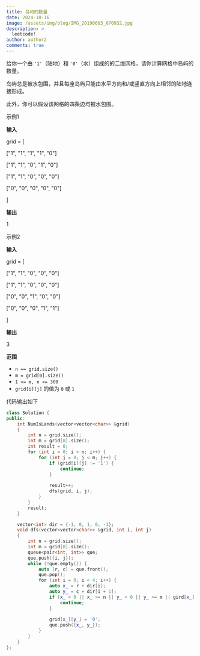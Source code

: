 ```yaml
---
title: 岛屿的数量
date: 2024-10-16
image: /assets/img/blog/IMG_20190603_070932.jpg
description: >
  leetcode!
author: author2
comments: true
---
```


给你一个由 `'1'`（陆地）和 `'0'`（水）组成的的二维网格，请你计算网格中岛屿的数量。

岛屿总是被水包围，并且每座岛屿只能由水平方向和/或竖直方向上相邻的陆地连接形成。

此外，你可以假设该网格的四条边均被水包围。

示例1

**输入**

<p>grid = [</p>
<p>["1", "1", "1", "1", "0"]</p>
<p>["1", "1", "0", "1", "0"]</p>
<p>["1", "1", "0", "0", "0"]</p>
<p>["0", "0", "0", "0", "0"]</p>
<p>]</p>

**输出**

1

示例2

**输入**

<p>grid = [</p>
<p>["1", "1", "0", "0", "0"]</p>
<p>["1", "1", "0", "0", "0"]</p>
<p>["0", "0", "1", "0", "0"]</p>
<p>["0", "0", "0", "1", "1"]</p>
<p>]</p>

**输出**

<p>3</p>

**范围**

- `n == grid.size()`
- `m = grid[0].size()`
- `1 <= m, n <= 300`
- `grid[i][j]` 的值为 `0` 或 `1`

代码输出如下

```c++
class Solution {
public:
    int NumIsLands(vector<vector<char>> &grid)
    {
        int n = grid.size();
        int m = grid[0].size();
        int result = 0;
        for (int i = 0; i < n; i++) {
            for (int j = 0; j < m; j++) {
                if (grid[i][j] != '1') {
                    continue;
                }
                
                result++;
                dfs(grid, i, j);
            }
        }
        result;
    }

    vector<int> dir = {-1, 0, 1, 0, -1};
    void dfs(vector<vector<char>> &grid, int i, int j)
    {
        int n = grid.size();
        int m = grid[0].size();
        queue<pair<int, int>> que;
        que.push({i, j});
        while (!que.empty()) {
            auto [r, c] = que.front();
            que.pop();
            for (int i = 0; i < 4; i++) {
                auto x_ = r + dir[i];
                auto y_ = c + dir[i + 1];
                if (x_ < 0 || x_ >= n || y_ < 0 || y_ >= m || gird[x_][y_] == '0') {
                    continue;
                }
                
                grid[x_][y_] = '0';
                que.push({x_, y_});
            }
        }
    }
};
```

